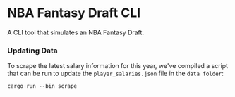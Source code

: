 # NBA Fantasy Draft CLI
A CLI tool that simulates an NBA Fantasy Draft.

### Updating Data
To scrape the latest salary information for this year, we've compiled a script that can be run to update the `player_salaries.json` file in the `data folder`:

```
cargo run --bin scrape
```
